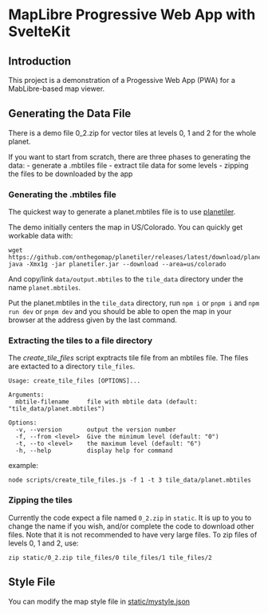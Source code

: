 # MapLibre Progressive Web App with SvelteKit

## Introduction

This project is a demonstration of a Progessive Web App (PWA) for a MabLibre-based map viewer. 

## Generating the Data File
There is a demo file 0_2.zip for vector tiles at levels 0, 1 and 2 for the whole planet.

If you want to start from scratch, there are three phases to generating the data:
    - generate a .mbtiles file
    - extract tile data for some levels
    - zipping the files to be downloaded by the app

### Generating the .mbtiles file

The quickest way to generate a planet.mbtiles file is to use [planetiler](https://github.com/onthegomap/planetiler).

The demo initially centers the map in US/Colorado. You can quickly get workable data with:
```
wget https://github.com/onthegomap/planetiler/releases/latest/download/planetiler.jar
java -Xmx1g -jar planetiler.jar --download --area=us/colorado
```
And copy/link `data/output.mbtiles` to the `tile_data` directory under the name `planet.mbtiles`.

Put the planet.mbtiles in the `tile_data` directory, run `npm i` or `pnpm i` and `npm run dev` or `pnpm dev` and you should be able to open the map in your browser at the address given by the last command.

### Extracting the tiles to a file directory

The *create_tile_files* script exptracts tile file from an mbtiles file. The files are extacted to a directory `tile_files`.

```
Usage: create_tile_files [OPTIONS]...

Arguments:
  mbtile-filename     file with mbtile data (default: "tile_data/planet.mbtiles")

Options:
  -v, --version       output the version number
  -f, --from <level>  Give the minimum level (default: "0")
  -t, --to <level>    the maximum level (default: "6")
  -h, --help          display help for command
```

example:

```
node scripts/create_tile_files.js -f 1 -t 3 tile_data/planet.mbtiles
```

### Zipping the tiles

Currently the code expect a file named `0_2.zip` in `static`. It is up to you to change the name if you wish, and/or complete the code to download other files. Note that it is not recommended to have very large files. 
To zip files of levels 0, 1 and 2, use:
```
zip static/0_2.zip tile_files/0 tile_files/1 tile_files/2
```

## Style File

You can modify the map style file in [static/mystyle.json](static/mystyle.json)